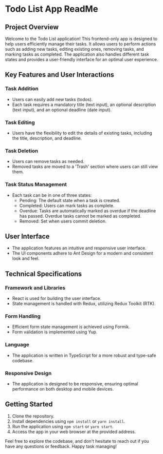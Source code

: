 # Todo List App ReadMe

## Project Overview

Welcome to the Todo List application! This frontend-only app is designed to help users efficiently manage their tasks. It allows users to perform actions such as adding new tasks, editing existing ones, removing tasks, and marking tasks as completed. The application also handles different task states and provides a user-friendly interface for an optimal user experience.

## Key Features and User Interactions

### Task Addition
- Users can easily add new tasks (todos).
- Each task requires a mandatory title (text input), an optional description (text input), and an optional deadline (date input).

### Task Editing
- Users have the flexibility to edit the details of existing tasks, including the title, description, and deadline.

### Task Deletion
- Users can remove tasks as needed.
- Removed tasks are moved to a 'Trash' section where users can still view them.

### Task Status Management
- Each task can be in one of three states:
  - Pending: The default state when a task is created.
  - Completed: Users can mark tasks as complete.
  - Overdue: Tasks are automatically marked as overdue if the deadline has passed. Overdue tasks cannot be marked as completed.
  - Removed: Set when users commit deletion.

## User Interface

- The application features an intuitive and responsive user interface.
- The UI components adhere to Ant Design for a modern and consistent look and feel.

## Technical Specifications

### Framework and Libraries

- React is used for building the user interface.
- State management is handled with Redux, utilizing Redux Toolkit (RTK).

### Form Handling

- Efficient form state management is achieved using Formik.
- Form validation is implemented using Yup.

### Language

- The application is written in TypeScript for a more robust and type-safe codebase.

### Responsive Design

- The application is designed to be responsive, ensuring optimal performance on both desktop and mobile devices.

## Getting Started

1. Clone the repository.
2. Install dependencies using `npm install` or `yarn install`.
3. Run the application using `npm start` or `yarn start`.
4. Access the app in your web browser at the provided address.

Feel free to explore the codebase, and don't hesitate to reach out if you have any questions or feedback. Happy task managing!
